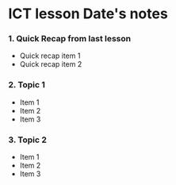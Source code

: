 # ICT lesson Date's notes # 

### 1. Quick Recap from last lesson ### 
- Quick recap item 1
- Quick recap item 2

### 2. Topic 1 ###
- Item 1
- Item 2
- Item 3

### 3. Topic 2 ###
- Item 1
- Item 2
- Item 3
